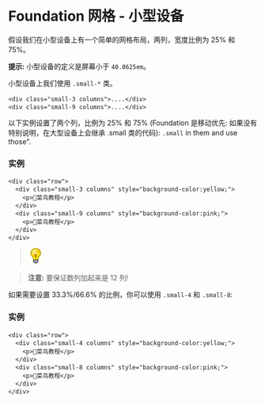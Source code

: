 # Foundation 网格 - 小型设备

假设我们在小型设备上有一个简单的网格布局，两列，宽度比例为 25% 和 75%。

**提示:** 小型设备的定义是屏幕小于 `40.0625em`。

小型设备上我们使用 `.small-*` 类。

```
<div class="small-3 columns">....</div>
<div class="small-9 columns">....</div>

```

以下实例设置了两个列，比例为 25% 和 75% (Foundation 是移动优先: 如果没有特别说明，在大型设备上会继承 .small 类的代码): `.small` in them and use those".

### 实例

```
<div class="row">
  <div class="small-3 columns" style="background-color:yellow;">
    <p>菜鸟教程</p>
  </div>
  <div class="small-9 columns" style="background-color:pink;">
    <p>菜鸟教程</p>
  </div>
</div>

```

> ![Note](img/lamp.jpg)

> **注意:** 要保证数列加起来是 12 列!

如果需要设置 33.3%/66.6% 的比例，你可以使用 `.small-4` 和 `.small-8`:

### 实例

```
<div class="row">
  <div class="small-4 columns" style="background-color:yellow;">
    <p>菜鸟教程</p>
  </div>
  <div class="small-8 columns" style="background-color:pink;">
    <p>菜鸟教程</p>
  </div>
</div>

```

